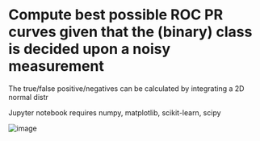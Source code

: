 # Compute best possible ROC PR curves given that the (binary) class is decided upon a noisy measurement
The true/false positive/negatives can be calculated by integrating a 2D normal distr

Jupyter notebook requires numpy, matplotlib, scikit-learn, scipy

![image](https://github.com/martp91/roc_pr_curves_normal_noise/assets/35374378/804b1d45-27d8-4217-867d-afec72343d1d)
